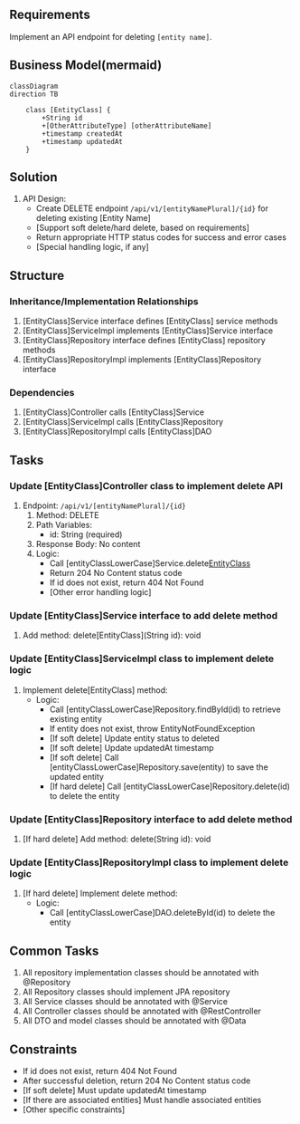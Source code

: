 ## Requirements
Implement an API endpoint for deleting `[entity name]`.

## Business Model(mermaid)
```
classDiagram
direction TB

    class [EntityClass] {
        +String id
        +[OtherAttributeType] [otherAttributeName]
        +timestamp createdAt
        +timestamp updatedAt
    }
```

## Solution
1. API Design:
   - Create DELETE endpoint `/api/v1/[entityNamePlural]/{id}` for deleting existing [Entity Name]
   - [Support soft delete/hard delete, based on requirements]
   - Return appropriate HTTP status codes for success and error cases
   - [Special handling logic, if any]

## Structure

### Inheritance/Implementation Relationships
1. [EntityClass]Service interface defines [EntityClass] service methods
2. [EntityClass]ServiceImpl implements [EntityClass]Service interface
3. [EntityClass]Repository interface defines [EntityClass] repository methods
4. [EntityClass]RepositoryImpl implements [EntityClass]Repository interface

### Dependencies
1. [EntityClass]Controller calls [EntityClass]Service
2. [EntityClass]ServiceImpl calls [EntityClass]Repository
3. [EntityClass]RepositoryImpl calls [EntityClass]DAO

## Tasks

### Update [EntityClass]Controller class to implement delete API
  1. Endpoint: `/api/v1/[entityNamePlural]/{id}`
     1. Method: DELETE
     2. Path Variables:
        - id: String (required)
     3. Response Body: No content
     4. Logic:
        - Call [entityClassLowerCase]Service.delete[EntityClass](id)
        - Return 204 No Content status code
        - If id does not exist, return 404 Not Found
        - [Other error handling logic]

### Update [EntityClass]Service interface to add delete method
  1. Add method: delete[EntityClass](String id): void

### Update [EntityClass]ServiceImpl class to implement delete logic
  1. Implement delete[EntityClass] method:
     - Logic:
       - Call [entityClassLowerCase]Repository.findById(id) to retrieve existing entity
       - If entity does not exist, throw EntityNotFoundException
       - [If soft delete] Update entity status to deleted
       - [If soft delete] Update updatedAt timestamp
       - [If soft delete] Call [entityClassLowerCase]Repository.save(entity) to save the updated entity
       - [If hard delete] Call [entityClassLowerCase]Repository.delete(id) to delete the entity

### Update [EntityClass]Repository interface to add delete method
  1. [If hard delete] Add method: delete(String id): void

### Update [EntityClass]RepositoryImpl class to implement delete logic
  1. [If hard delete] Implement delete method:
     - Logic:
       - Call [entityClassLowerCase]DAO.deleteById(id) to delete the entity

## Common Tasks
1. All repository implementation classes should be annotated with @Repository
2. All Repository classes should implement JPA repository
3. All Service classes should be annotated with @Service
4. All Controller classes should be annotated with @RestController
5. All DTO and model classes should be annotated with @Data

## Constraints
- If id does not exist, return 404 Not Found
- After successful deletion, return 204 No Content status code
- [If soft delete] Must update updatedAt timestamp
- [If there are associated entities] Must handle associated entities
- [Other specific constraints] 